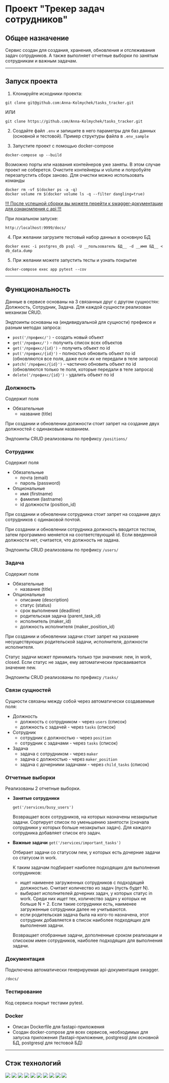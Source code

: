 # Проект "Трекер задач сотрудников"  

## Общее назначение
Сервис создан для создания, хранения, обновления и отслеживания задач сотрудников.
А также выполняет отчетные выборки по занятым сотрудникам и важным задачам.

<hr>

## Запуск проекта

1. Клонируйте исходники проекта:
```
git clone git@github.com:Anna-Kolmychek/tasks_tracker.git
```
ИЛИ
```
git clone https://github.com/Anna-Kolmychek/tasks_tracker.git
```

2. Создайте файл `.env` и запишите в него параметры для баз данных (основной и тестовой).
Пример структуры файла в `.env_sample`


3. Запустите проект с помощью docker-compose
```
docker-compose up --build
```

Возможно порты или названия контейнеров уже заняты. В этом случае проект не соберется. Очистите контейнеры и volume и попробуйте перезапустить сборк заново. Для очистки можно использовать команды
```
docker rm -vf $(docker ps -a -q)
docker volume rm $(docker volume ls -q --filter dangling=true)
```

<ins>!!! После успешной сборки вы можете перейти к swagger-документации для ознакомления с api !!!</ins>

При локальном запуске:
```
http://localhost:9999/docs/
```

4. При желании загрузите тестовый набор данных в основную БД

```
docker exec -i postgres_db psql -U __пользователь БД__ -d __имя БД__ < db_data.dump
```

5. При желании можете запустить тесты и узнать покрытие
```
docker-compose exec app pytest --cov
```

<hr>

## Функциональность

Данные в сервисе основаны на 3 связанных друг с другом сущностях:
Должность, Сотрудник, Задача. Для каждой сущности реализован механизм CRUD.

Эндпоинты основаны на (индивидуальной для сущности) префиксе и разным методах запроса:
- `post('/префикс/')` - создать новый объект
- `get('/префикс/')` - получить список всех объектов
- `get('/префикс/{id}')` - получить объект по id
- `put('/префикс/{id}')` - полностью обновить объект по id (обновляются все поля, даже если их не передали в теле запроса)
- `patch('/префикс/{id}')` - частично обновить объект по id (обновляются только те поля, которые передали в теле запроса)
- `delete('/префикс/{id}')` - удалить объект по id

### Должность
Содержит поля
- Обязательные
  - название (title)

При создании и обновлении должности стоит запрет на создание двух должностей с одинаковым названием.

Эндпоинты CRUD реализованы по префиксу `/positions/`


### Сотрудник
Содержит поля
- Обязательные
  - почта (email)
  - пароль (password)
- Опциональные
  - имя (firstname)
  - фамилия (lastname)
  - id должности (position_id)

При создании и обновлении сотрудника стоит запрет на создание двух сотрудников с одинаковой почтой.

При создании и обновлении сотрудника должность вводится тестом, затем программно меняется на соответствующий id.
Если введенной должности нет, считается, что должность не задана.

Эндпоинты CRUD реализованы по префиксу `/users/`


### Задача
Содержит поля
- Обязательные
  - название (title)
- Опциональные
  - описание (description)
  - статус (status)
  - срок выполнения (deadline)
  - родительская задача (parent_task_id)
  - исполнитель (maker_id)
  - должность исполнителя (maker_position_id)

При создании и обновлении задачи стоит запрет на указание несуществующих родительской задачи, исполнителя, должности исполнителя.

Статус задачи может принимать только три значения: new, in work, closed.
Если статус не задан, ему автоматически присваивается значение new. 

Эндпоинты CRUD реализованы по префиксу `/tasks/`

### Связи сущностей
Сущности связаны между собой через автоматически создаваемые поля:
- Должность
  - должность с сотрудником - через `users` (список)
  - должность с задачей - через `tasks` (список)
- Сотрудник
  - сотрудник с должностью - через `position`
  - сотрудник с задачами - через `tasks` (список)
- Задача
  - задача с сотрудником - через `maker`
  - задача с должностью - через `maker_position` 
  - задача с дочерними задачами - через `child_tasks` (список)

### Отчетные выборки
Реализованы 2 отчетные выборки.

- **Занятые сотрудники**
  
  ```get('/services/busy_users')```

  Возвращает всех сотрудников, на которых назначены незакрытые задачи.
  Сортирует список по уменьшению занятости (сначала сотрудники у которых больше незакрытых задач).
  Для каждого сотрудника добавляет список его задач. 


- **Важные задачи**
  ```get('/services/important_tasks')```

  Отбирает задачи со статусом new, у которых есть дочерние задачи со статусом in work.
  
  К таким задачам подбирает наиболее подходящих для выполнения сотрудников:

  - ищет наименее загруженных сотрудников с подходящей должностью.
  Считает количество из задач (пусть будет N).
  - выбирает исполнителей дочерних задач, у которых статус in work.
  Среди них ищет тех, количество задач у которых не больше N + 2.
  Если такие сотрудники есть, наименее загруженные сотрудники далее не учитываются. 
  - если родительская задача была на кого-то назначена, этот сотрудник добавляется в список наиболее подходящих для выполнения задачи.
  
  Возвращает отобранные задачи, дополненные сроком реализации и списоком имен сотрудников, наиболее подходящих для выполнения задачи. 


### Документация

Подключена автоматически генерируемая api-документация swagger.
```
/docs/
```

### Тестирование

Код сервиса покрыт тестами pytest.

### Docker

- Описан Dockerfile для fastapi-приложения
- Создан docker-compose для всех сервисов, необходимых для запуска приложения
(fastapi-приложение, postgresql для основной БД, postgresql для тестовой БД)

<hr>

## Стэк технологий
<img src="https://img.shields.io/badge/python-134881?style=for-the-badge&logo=python&logoColor=ffffff"/> <img src="https://img.shields.io/badge/fastapi-134881?style=for-the-badge&logo=FastAPI&logoColor=ffffff"/> <img src="https://img.shields.io/badge/swagger-134881?style=for-the-badge&logo=swagger&logoColor=ffffff"/> <img src="https://img.shields.io/badge/alembic-134881?style=for-the-badge&logo=НАЗВАНИЕ ЛОГОТИПА&logoColor=ffffff"/> <img src="https://img.shields.io/badge/docker-134881?style=for-the-badge&logo=docker&logoColor=ffffff"/> <img src="https://img.shields.io/badge/docker compose-134881?style=for-the-badge&logo=НАЗВАНИЕ ЛОГОТИПА&logoColor=ffffff"/> <img src="https://img.shields.io/badge/pytest-134881?style=for-the-badge&logo=pytest&logoColor=ffffff"/> <img src="https://img.shields.io/badge/pydentic-134881?style=for-the-badge&logo=pydantic&logoColor=ffffff"/> <img src="https://img.shields.io/badge/sqlalchemy-134881?style=for-the-badge&logo=sqlalchemy&logoColor=ffffff"/> <img src="https://img.shields.io/badge/postgresql-134881?style=for-the-badge&logo=postgresql&logoColor=ffffff"/>

